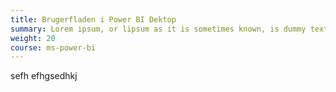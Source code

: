 ```yaml
---
title: Brugerfladen i Power BI Dektop
summary: Lorem ipsum, or lipsum as it is sometimes known, is dummy text used in laying out print, graphic or web designs.
weight: 20
course: ms-power-bi
---
```


sefh efhgsedhkj